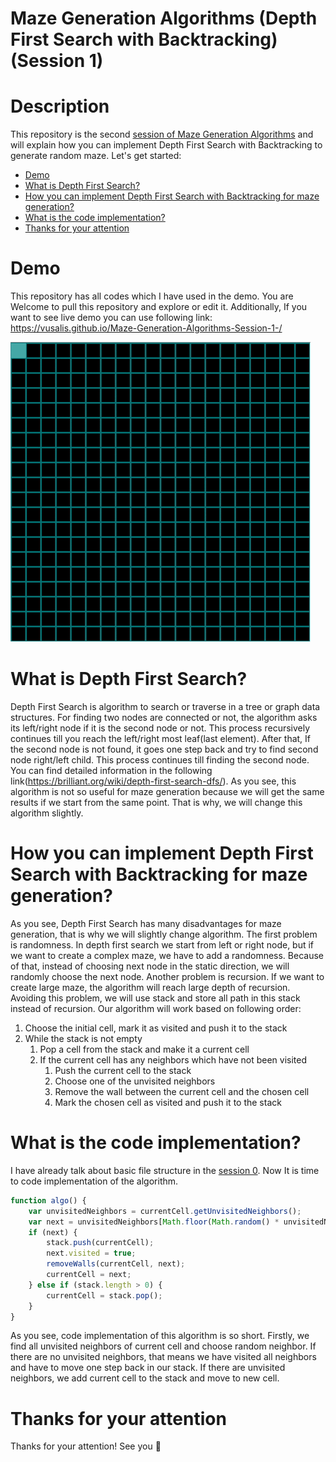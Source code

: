 # Maze Generation Algorithms (Depth First Search with Backtracking) (Session 1)

# Description

This repository is the second [session of Maze Generation Algorithms](https://github.com/VusalIs/Maze-Generation-Algorithms-Session-0-) and will explain how you can implement Depth First Search with Backtracking to generate random maze. Let's get started:

-   [Demo](#demo)
-   [What is Depth First Search?](#What-is-Depth-First-Search)
-   [How you can implement Depth First Search with Backtracking for maze generation?](#How-you-can-implement-Depth-First-Search-with-Backtracking-for-maze-generation)
-   [What is the code implementation?](#What-is-the-code-implementation?)
-   [Thanks for your attention](#Thanks-for-your-attention)

# Demo

This repository has all codes which I have used in the demo. You are Welcome to pull this repository and explore or edit it. Additionally, If you want to see live demo you can use following link: https://vusalis.github.io/Maze-Generation-Algorithms-Session-1-/

![Demo](demos/demo.gif)

# What is Depth First Search?

Depth First Search is algorithm to search or traverse in a tree or graph data structures. For finding two nodes are connected or not, the algorithm asks its left/right node if it is the second node or not. This process recursively continues till you reach the left/right most leaf(last element). After that, If the second node is not found, it goes one step back and try to find second node right/left child. This process continues till finding the second node. You can find detailed information in the following link(https://brilliant.org/wiki/depth-first-search-dfs/). As you see, this algorithm is not so useful for maze generation because we will get the same results if we start from the same point. That is why, we will change this algorithm slightly.

# How you can implement Depth First Search with Backtracking for maze generation?

As you see, Depth First Search has many disadvantages for maze generation, that is why we will slightly change algorithm. The first problem is randomness. In depth first search we start from left or right node, but if we want to create a complex maze, we have to add a randomness. Because of that, instead of choosing next node in the static direction, we will randomly choose the next node. Another problem is recursion. If we want to create large maze, the algorithm will reach large depth of recursion. Avoiding this problem, we will use stack and store all path in this stack instead of recursion. Our algorithm will work based on following order:

1. Choose the initial cell, mark it as visited and push it to the stack
1. While the stack is not empty
    1. Pop a cell from the stack and make it a current cell
    1. If the current cell has any neighbors which have not been visited
        1. Push the current cell to the stack
        1. Choose one of the unvisited neighbors
        1. Remove the wall between the current cell and the chosen cell
        1. Mark the chosen cell as visited and push it to the stack

# What is the code implementation?

I have already talk about basic file structure in the [session 0](https://github.com/VusalIs/Maze-Generation-Algorithms-Session-0-). Now It is time to code implementation of the algorithm.

```javascript
function algo() {
    var unvisitedNeighbors = currentCell.getUnvisitedNeighbors();
    var next = unvisitedNeighbors[Math.floor(Math.random() * unvisitedNeighbors.length)];
    if (next) {
        stack.push(currentCell);
        next.visited = true;
        removeWalls(currentCell, next);
        currentCell = next;
    } else if (stack.length > 0) {
        currentCell = stack.pop();
    }
}
```

As you see, code implementation of this algorithm is so short. Firstly, we find all unvisited neighbors of current cell and choose random neighbor. If there are no unvisited neighbors, that means we have visited all neighbors and have to move one step back in our stack. If there are unvisited neighbors, we add current cell to the stack and move to new cell.

# Thanks for your attention

Thanks for your attention! See you 👋
